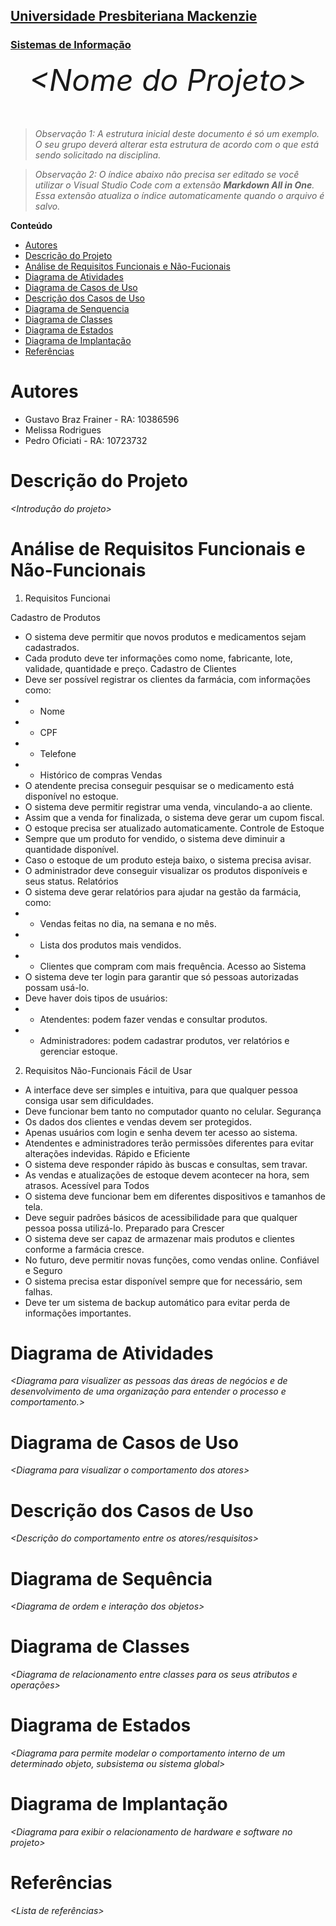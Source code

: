 <h2><a href= "https://www.mackenzie.br">Universidade Presbiteriana Mackenzie</a></h2>
<h3><a href= "https://www.mackenzie.br/graduacao/sao-paulo-higienopolis/sistemas-de-informacao">Sistemas de Informação</a></h3>


<font size="+12"><center>
*&lt;Nome do Projeto&gt;*
</center></font>

>*Observação 1: A estrutura inicial deste documento é só um exemplo. O seu grupo deverá alterar esta estrutura de acordo com o que está sendo solicitado na disciplina.*

>*Observação 2: O índice abaixo não precisa ser editado se você utilizar o Visual Studio Code com a extensão **Markdown All in One**. Essa extensão atualiza o índice automaticamente quando o arquivo é salvo.*

**Conteúdo**

- [Autores](#nome-alunos)
- [Descrição do Projeto](#introdução-do-projeto)
- [Análise de Requisitos Funcionais e Não-Fucionais](#descrição-dos-requisitos)
- [Diagrama de Atividades](#diagrama-de-atividades) 
- [Diagrama de Casos de Uso](#diagrama-de-comportamento-atores)
- [Descrição dos Casos de Uso](#descrição-das-funcões)
- [Diagrama de Senquencia](#diagrama-de-ordem-interações)
- [Diagrama de Classes](#diagrama-orientado-objetos)
- [Diagrama de Estados](#diagrama-estrutura-componente)
- [Diagrama de Implantação](#diagrama-de-hardware-software)
- [Referências](#referências)


# Autores

* Gustavo Braz Frainer - RA: 10386596
* Melissa Rodrigues
* Pedro Oficiati - RA: 10723732


# Descrição do Projeto

*&lt;Introdução do projeto&gt;*

# Análise de Requisitos Funcionais e Não-Funcionais
1. Requisitos Funcionai

Cadastro de Produtos
- O sistema deve permitir que novos produtos e medicamentos sejam cadastrados.
- Cada produto deve ter informações como nome, fabricante, lote, validade, quantidade e preço.
Cadastro de Clientes
- Deve ser possível registrar os clientes da farmácia, com informações como:
- - Nome
- - CPF
- - Telefone
- - Histórico de compras
Vendas
- O atendente precisa conseguir pesquisar se o medicamento está disponível no estoque.
- O sistema deve permitir registrar uma venda, vinculando-a ao cliente.
- Assim que a venda for finalizada, o sistema deve gerar um cupom fiscal.
- O estoque precisa ser atualizado automaticamente.
Controle de Estoque
- Sempre que um produto for vendido, o sistema deve diminuir a quantidade disponível.
- Caso o estoque de um produto esteja baixo, o sistema precisa avisar.
- O administrador deve conseguir visualizar os produtos disponíveis e seus status.
Relatórios
- O sistema deve gerar relatórios para ajudar na gestão da farmácia, como:
- - Vendas feitas no dia, na semana e no mês.
- - Lista dos produtos mais vendidos.
- - Clientes que compram com mais frequência.
Acesso ao Sistema
- O sistema deve ter login para garantir que só pessoas autorizadas possam usá-lo.
- Deve haver dois tipos de usuários:
- - Atendentes: podem fazer vendas e consultar produtos.
- - Administradores: podem cadastrar produtos, ver relatórios e gerenciar estoque.


2. Requisitos Não-Funcionais
Fácil de Usar
- A interface deve ser simples e intuitiva, para que qualquer pessoa consiga usar sem dificuldades.
- Deve funcionar bem tanto no computador quanto no celular.
Segurança
- Os dados dos clientes e vendas devem ser protegidos.
- Apenas usuários com login e senha devem ter acesso ao sistema.
- Atendentes e administradores terão permissões diferentes para evitar alterações indevidas.
Rápido e Eficiente
- O sistema deve responder rápido às buscas e consultas, sem travar.
- As vendas e atualizações de estoque devem acontecer na hora, sem atrasos.
Acessível para Todos
- O sistema deve funcionar bem em diferentes dispositivos e tamanhos de tela.
- Deve seguir padrões básicos de acessibilidade para que qualquer pessoa possa utilizá-lo.
Preparado para Crescer
- O sistema deve ser capaz de armazenar mais produtos e clientes conforme a farmácia cresce.
- No futuro, deve permitir novas funções, como vendas online.
Confiável e Seguro
- O sistema precisa estar disponível sempre que for necessário, sem falhas.
- Deve ter um sistema de backup automático para evitar perda de informações importantes.

# Diagrama de Atividades

*&lt;Diagrama para visualizer as pessoas das áreas de negócios e de desenvolvimento de uma organização para entender o processo e comportamento.&gt;*

# Diagrama de Casos de Uso

*&lt;Diagrama para visualizar o comportamento dos atores&gt;*

# Descrição dos Casos de Uso

*&lt;Descrição do comportamento entre os atores/resquisitos&gt;*

# Diagrama de Sequência

*&lt;Diagrama de ordem e interação dos objetos&gt;*

# Diagrama de Classes

*&lt;Diagrama de relacionamento entre classes para os seus atributos e operações&gt;*

# Diagrama de Estados

*&lt;Diagrama para permite modelar o comportamento interno de um determinado objeto, subsistema ou sistema global&gt;*

# Diagrama de Implantação

*&lt;Diagrama para exibir o relacionamento de hardware e software no projeto&gt;*

# Referências

*&lt;Lista de referências&gt;*
